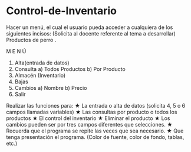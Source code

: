 # Control-de-Inventario
Hacer un menú, el cual el usuario pueda acceder a cualquiera de los siguientes incisos:
(Solicita al docente referente al tema a desarrollar) Productos de perro .

M E N Ú
1) Alta(entrada de datos)
2) Consulta
  a) Todos Productos
  b) Por Producto
3) Almacén (Inventario)
4) Bajas
5) Cambios
  a) Nombre
  b) Precio
6) Salir

Realizar las funciones para:
★ La entrada o alta de datos (solicita 4, 5 o 6 campos llamadas variables)
★ Las consultas por producto o todos los productos
★ El control del inventario
★ Eliminar el producto
★ Los cambios pueden ser por tres campos diferentes que selecciones.
★ Recuerda que el programa se repite las veces que sea necesario.
★ Que tenga presentación el programa. (Color de fuente, color de fondo, tablas, etc.)
